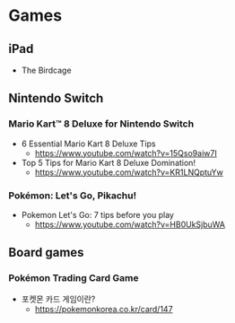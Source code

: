 # Games
## iPad
* The Birdcage

## Nintendo Switch
### Mario Kart™ 8 Deluxe for Nintendo Switch
* 6 Essential Mario Kart 8 Deluxe Tips
  * https://www.youtube.com/watch?v=15Qso9aiw7I
* Top 5 Tips for Mario Kart 8 Deluxe Domination!
  * https://www.youtube.com/watch?v=KR1LNQptuYw
### Pokémon: Let's Go, Pikachu!
* Pokemon Let's Go: 7 tips before you play
  * https://www.youtube.com/watch?v=HB0UkSjbuWA

## Board games
### Pokémon Trading Card Game
* 포켓몬 카드 게임이란?
  * https://pokemonkorea.co.kr/card/147
